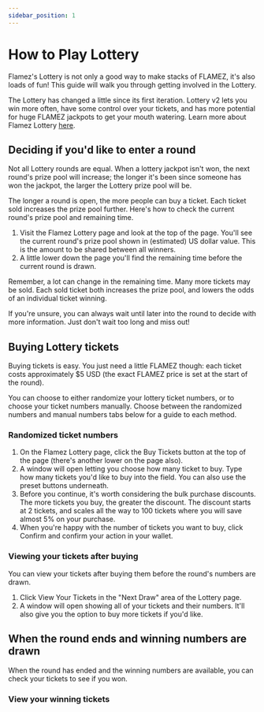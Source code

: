 ```yaml
---
sidebar_position: 1
---
```


# How to Play Lottery

Flamez's Lottery is not only a good way to make stacks of FLAMEZ, it's also loads of fun! This guide will walk you through getting involved in the Lottery.

The Lottery has changed a little since its first iteration. Lottery v2 lets you win more often, have some control over your tickets, and has more potential for huge FLAMEZ jackpots to get your mouth watering. Learn more about Flamez Lottery [here](#).

## Deciding if you'd like to enter a round

Not all Lottery rounds are equal. When a lottery jackpot isn't won, the next round's prize pool will increase; the longer it's been since someone has won the jackpot, the larger the Lottery prize pool will be.

The longer a round is open, the more people can buy a ticket. Each ticket sold increases the prize pool further. Here's how to check the current round's prize pool and remaining time.

1. Visit the Flamez Lottery page and look at the top of the page. You'll see the current round's prize pool shown in (estimated) US dollar value. This is the amount to be shared between all winners.
2. A little lower down the page you'll find the remaining time before the current round is drawn.

Remember, a lot can change in the remaining time. Many more tickets may be sold. Each sold ticket both increases the prize pool, and lowers the odds of an individual ticket winning.

If you're unsure, you can always wait until later into the round to decide with more information. Just don't wait too long and miss out!

## Buying Lottery tickets

Buying tickets is easy. You just need a little FLAMEZ though: each ticket costs approximately $5 USD (the exact FLAMEZ price is set at the start of the round).

You can choose to either randomize your lottery ticket numbers, or to choose your ticket numbers manually. Choose between the randomized numbers and manual numbers tabs below for a guide to each method.

### Randomized ticket numbers

1. On the Flamez Lottery page, click the Buy Tickets button at the top of the page (there's another lower on the page also).
2. A window will open letting you choose how many ticket to buy. Type how many tickets you'd like to buy into the field. You can also use the preset buttons underneath.
3. Before you continue, it's worth considering the bulk purchase discounts. The more tickets you buy, the greater the discount. The discount starts at 2 tickets, and scales all the way to 100 tickets where you will save almost 5% on your purchase.
4. When you're happy with the number of tickets you want to buy, click Confirm and confirm your action in your wallet.

### Viewing your tickets after buying

You can view your tickets after buying them before the round's numbers are drawn.

1. Click View Your Tickets in the "Next Draw" area of the Lottery page.
2. A window will open showing all of your tickets and their numbers. It'll also give you the option to buy more tickets if you'd like.

## When the round ends and winning numbers are drawn

When the round has ended and the winning numbers are available, you can check your tickets to see if you won.

### View your winning tickets
